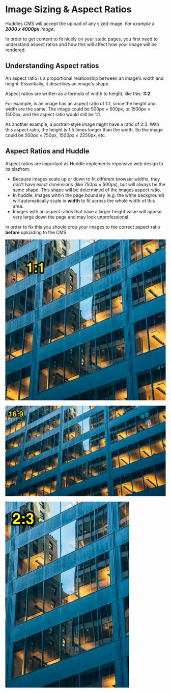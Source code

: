 # Image Sizing & Aspect Ratios

Huddles CMS will accept the upload of any sized image. _For example_ a _**2000 x 4000px** image._

In order to get content to fit nicely on your static pages, you first need to understand aspect ratios and how this will affect how your image will be rendered. 

## Understanding Aspect ratios

An aspect ratio is a proportional relationship between an image's width and height. Essentially, it describes an image's shape.

Aspect ratios are written as a formula of width to height, like this: **3:2**.

For example, is an image has an aspect ratio of 1:1, since the height and width are the same. The image could be 500px × 500px, or 1500px × 1500px, and the aspect ratio would still be 1:1.

As another example, a portrait-style image might have a ratio of 2:3. With this aspect ratio, the height is 1.5 times longer than the width. So the image could be 500px × 750px, 1500px × 2250px, etc. 

## Aspect Ratios and Huddle 

Aspect ratios are important as Huddle implements reponsive web design to its platfrom. 

* Because images scale up or down to fit different browser widths, they don't have exact dimensions \(like 750px × 500px\), but will always be the same shape. This shape will be determined of the images aspect ratio. 
* In huddle, Images within the page boundary \(e.g. the white background\) will automatically scale in **width** to fit across the whole width of this area.
* Images with an aspect ratios that have a larger height value will appear very large down the page and may look unprofessional.

In order to fix this you should crop your images to the correct aspect ratio **before** uploading to the CMS. 

![](../../.gitbook/assets/image%20%283%29.png)

![](../../.gitbook/assets/image%20%284%29.png)

![](../../.gitbook/assets/image%20%286%29.png)

